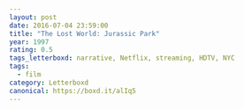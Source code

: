 ```yaml
---
layout: post 
date: 2016-07-04 23:59:00
title: "The Lost World: Jurassic Park"
year: 1997
rating: 0.5
tags_letterboxd: narrative, Netflix, streaming, HDTV, NYC
tags:
  - film
category: Letterboxd
canonical: https://boxd.it/alIq5
---
```

